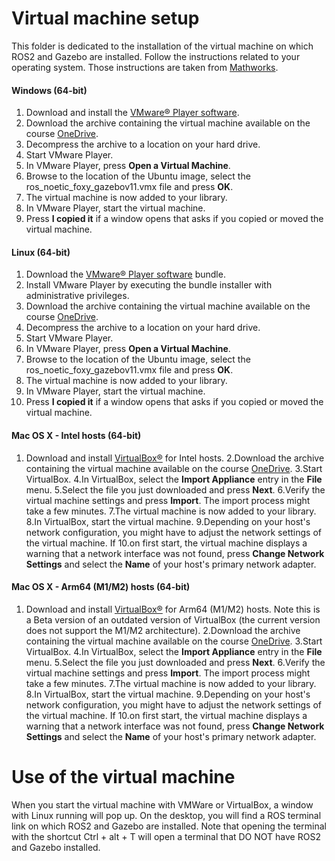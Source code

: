 # Virtual machine setup
This folder is dedicated to the installation of the virtual machine on which ROS2 and Gazebo are installed. Follow the instructions related to your operating system. Those instructions are taken from [Mathworks](https://fr.mathworks.com/support/product/robotics/ros2-vm-installation-instructions-v6.html).

#### Windows (64-bit)
  1. Download and install the [VMware® Player software](https://www.vmware.com/go/getplayer-win).
  2. Download the archive containing the virtual machine available on the course [OneDrive](test).
  3. Decompress the archive to a location on your hard drive.
  4. Start VMware Player.
  5. In VMware Player, press **Open a Virtual Machine**.
  6. Browse to the location of the Ubuntu image, select the ros_noetic_foxy_gazebov11.vmx file and press **OK**.
  7. The virtual machine is now added to your library.
  8. In VMware Player, start the virtual machine.
  9. Press **I copied it** if a window opens that asks if you copied or moved the virtual machine.

#### Linux (64-bit)
  1. Download the [VMware® Player software](https://www.vmware.com/go/getplayer-linux) bundle.
  2. Install VMware Player by executing the bundle installer with administrative privileges.
  3. Download the archive containing the virtual machine available on the course [OneDrive](test).
  4. Decompress the archive to a location on your hard drive.
  5. Start VMware Player.
  6. In VMware Player, press **Open a Virtual Machine**.
  7. Browse to the location of the Ubuntu image, select the ros_noetic_foxy_gazebov11.vmx file and press **OK**.
  8. The virtual machine is now added to your library.
  9. In VMware Player, start the virtual machine.
  10. Press **I copied it** if a window opens that asks if you copied or moved the virtual machine.

#### Mac OS X - Intel hosts (64-bit)
  1. Download and install [VirtualBox®](https://download.virtualbox.org/virtualbox/6.1.26/VirtualBox-6.1.26-145957-OSX.dmg) for Intel hosts.
  2.Download the archive containing the virtual machine available on the course [OneDrive](test).
  3.Start VirtualBox.
  4.In VirtualBox, select the **Import Appliance** entry in the **File** menu.
  5.Select the file you just downloaded and press **Next**.
  6.Verify the virtual machine settings and press **Import**. The import process might take a few minutes.
  7.The virtual machine is now added to your library.
  8.In VirtualBox, start the virtual machine.
  9.Depending on your host's network configuration, you might have to adjust the network settings of the virtual machine. If   10.on first start, the virtual machine displays a warning that a network interface was not found, press **Change Network Settings** and select the **Name** of your host's primary network adapter.


#### Mac OS X - Arm64 (M1/M2) hosts (64-bit)
  1. Download and install [VirtualBox®](https://download.virtualbox.org/virtualbox/7.0.8/VirtualBox-7.0.8_BETA4-156879-macOSArm64.dmg) for Arm64 (M1/M2) hosts. Note this is a Beta version of an outdated version of VirtualBox (the current version does not support the M1/M2 architecture).
  2.Download the archive containing the virtual machine available on the course [OneDrive](test).
  3.Start VirtualBox.
  4.In VirtualBox, select the **Import Appliance** entry in the **File** menu.
  5.Select the file you just downloaded and press **Next**.
  6.Verify the virtual machine settings and press **Import**. The import process might take a few minutes.
  7.The virtual machine is now added to your library.
  8.In VirtualBox, start the virtual machine.
  9.Depending on your host's network configuration, you might have to adjust the network settings of the virtual machine. If   10.on first start, the virtual machine displays a warning that a network interface was not found, press **Change Network Settings** and select the **Name** of your host's primary network adapter.

# Use of the virtual machine
When you start the virtual machine with VMWare or VirtualBox, a window with Linux running will pop up. On the desktop, you will find a ROS terminal link on which ROS2 and Gazebo are installed. Note that opening the terminal with the shortcut Ctrl + alt + T will open a terminal that DO NOT have ROS2 and Gazebo installed. 
